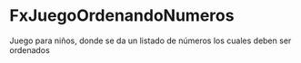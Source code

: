 # FxJuegoOrdenandoNumeros
Juego para niños, donde se da un listado de números los cuales deben ser ordenados
